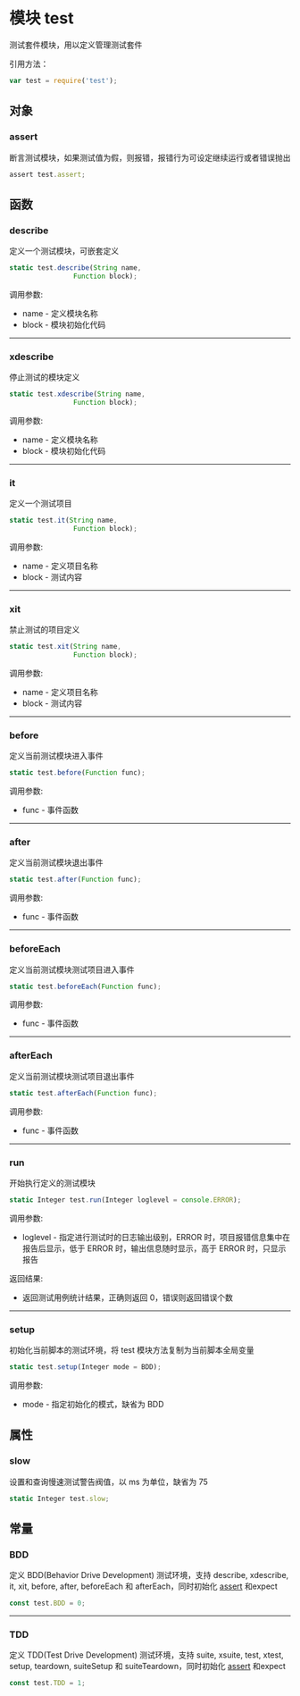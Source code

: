 # 模块 test
测试套件模块，用以定义管理测试套件

引用方法：
```JavaScript
var test = require('test');
```
## 对象
        
### assert
断言测试模块，如果测试值为假，则报错，报错行为可设定继续运行或者错误抛出
```JavaScript
assert test.assert;
```

## 函数
        
### describe
定义一个测试模块，可嵌套定义
```JavaScript
static test.describe(String name,
                Function block);
```

调用参数:
* name - 定义模块名称
* block - 模块初始化代码

--------------------------
### xdescribe
停止测试的模块定义
```JavaScript
static test.xdescribe(String name,
                Function block);
```

调用参数:
* name - 定义模块名称
* block - 模块初始化代码

--------------------------
### it
定义一个测试项目
```JavaScript
static test.it(String name,
                Function block);
```

调用参数:
* name - 定义项目名称
* block - 测试内容

--------------------------
### xit
禁止测试的项目定义
```JavaScript
static test.xit(String name,
                Function block);
```

调用参数:
* name - 定义项目名称
* block - 测试内容

--------------------------
### before
定义当前测试模块进入事件
```JavaScript
static test.before(Function func);
```

调用参数:
* func - 事件函数

--------------------------
### after
定义当前测试模块退出事件
```JavaScript
static test.after(Function func);
```

调用参数:
* func - 事件函数

--------------------------
### beforeEach
定义当前测试模块测试项目进入事件
```JavaScript
static test.beforeEach(Function func);
```

调用参数:
* func - 事件函数

--------------------------
### afterEach
定义当前测试模块测试项目退出事件
```JavaScript
static test.afterEach(Function func);
```

调用参数:
* func - 事件函数

--------------------------
### run
开始执行定义的测试模块
```JavaScript
static Integer test.run(Integer loglevel = console.ERROR);
```

调用参数:
* loglevel - 指定进行测试时的日志输出级别，ERROR 时，项目报错信息集中在报告后显示，低于 ERROR 时，输出信息随时显示，高于 ERROR 时，只显示报告

返回结果:
* 返回测试用例统计结果，正确则返回 0，错误则返回错误个数

--------------------------
### setup
初始化当前脚本的测试环境，将 test 模块方法复制为当前脚本全局变量
```JavaScript
static test.setup(Integer mode = BDD);
```

调用参数:
* mode - 指定初始化的模式，缺省为 BDD

## 属性
        
### slow
设置和查询慢速测试警告阀值，以 ms 为单位，缺省为 75
```JavaScript
static Integer test.slow;
```

## 常量
        
### BDD
定义 BDD(Behavior Drive Development) 测试环境，支持 describe, xdescribe, it, xit, before, after, beforeEach 和 afterEach，同时初始化 [assert](assert.md) 和expect
```JavaScript
const test.BDD = 0;
```

--------------------------
### TDD
定义 TDD(Test Drive Development) 测试环境，支持 suite, xsuite, test, xtest, setup, teardown, suiteSetup 和 suiteTeardown，同时初始化 [assert](assert.md) 和expect
```JavaScript
const test.TDD = 1;
```

